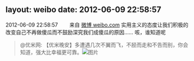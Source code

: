 layout: weibo
date: 2012-06-09 22:58:57
---
<meta name="referrer" content="no-referrer" />

2012-06-09 22:58:57  &nbsp;&nbsp;&nbsp;&nbsp;&nbsp;&nbsp; 来自 <a href="http://weibo.com/" rel="nofollow">微博 weibo.com</a>
实用主义的态度让我们积极的改变自己不再做傻瓜而不鼓励深究我们成傻瓜的原因…… 咳，谁知道呢
>  @优米网: 【优米晚安】多遭遇几次不翼而飞，不胫而走和不告而别，你会知道，强大比幸福更可靠。 ​​​
>  ![图片](https://ww2.sinaimg.cn/large/6601ce85jw1dtsabvs0duj.jpg)
